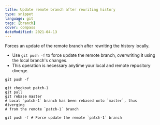 ```yaml
---
title: Update remote branch after rewriting history
type: snippet
language: git
tags: [branch]
cover: compass
dateModified: 2021-04-13
---
```


Forces an update of the remote branch after rewriting the history locally.

- Use `git push -f` to force update the remote branch, overwriting it using the local branch's changes.
- This operation is necessary anytime your local and remote repository diverge.

```shell
git push -f
```

```shell
git checkout patch-1
git pull
git rebase master
# Local `patch-1` branch has been rebased onto `master`, thus diverging
# from the remote `patch-1` branch

git push -f # Force update the remote `patch-1` branch
```
